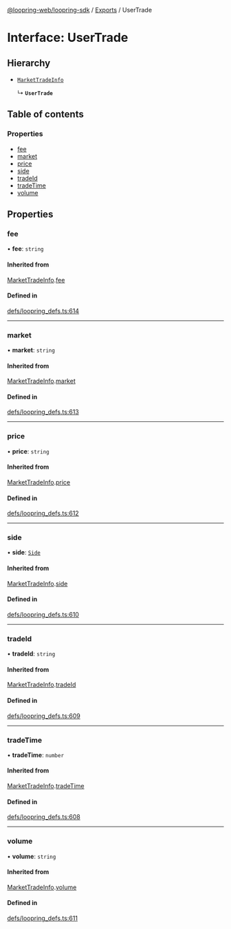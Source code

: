 [@loopring-web/loopring-sdk](../README.md) / [Exports](../modules.md) / UserTrade

# Interface: UserTrade

## Hierarchy

- [`MarketTradeInfo`](MarketTradeInfo.md)

  ↳ **`UserTrade`**

## Table of contents

### Properties

- [fee](UserTrade.md#fee)
- [market](UserTrade.md#market)
- [price](UserTrade.md#price)
- [side](UserTrade.md#side)
- [tradeId](UserTrade.md#tradeid)
- [tradeTime](UserTrade.md#tradetime)
- [volume](UserTrade.md#volume)

## Properties

### fee

• **fee**: `string`

#### Inherited from

[MarketTradeInfo](MarketTradeInfo.md).[fee](MarketTradeInfo.md#fee)

#### Defined in

[defs/loopring_defs.ts:614](https://github.com/Loopring/loopring_sdk/blob/ea87b1c/src/defs/loopring_defs.ts#L614)

___

### market

• **market**: `string`

#### Inherited from

[MarketTradeInfo](MarketTradeInfo.md).[market](MarketTradeInfo.md#market)

#### Defined in

[defs/loopring_defs.ts:613](https://github.com/Loopring/loopring_sdk/blob/ea87b1c/src/defs/loopring_defs.ts#L613)

___

### price

• **price**: `string`

#### Inherited from

[MarketTradeInfo](MarketTradeInfo.md).[price](MarketTradeInfo.md#price)

#### Defined in

[defs/loopring_defs.ts:612](https://github.com/Loopring/loopring_sdk/blob/ea87b1c/src/defs/loopring_defs.ts#L612)

___

### side

• **side**: [`Side`](../enums/Side.md)

#### Inherited from

[MarketTradeInfo](MarketTradeInfo.md).[side](MarketTradeInfo.md#side)

#### Defined in

[defs/loopring_defs.ts:610](https://github.com/Loopring/loopring_sdk/blob/ea87b1c/src/defs/loopring_defs.ts#L610)

___

### tradeId

• **tradeId**: `string`

#### Inherited from

[MarketTradeInfo](MarketTradeInfo.md).[tradeId](MarketTradeInfo.md#tradeid)

#### Defined in

[defs/loopring_defs.ts:609](https://github.com/Loopring/loopring_sdk/blob/ea87b1c/src/defs/loopring_defs.ts#L609)

___

### tradeTime

• **tradeTime**: `number`

#### Inherited from

[MarketTradeInfo](MarketTradeInfo.md).[tradeTime](MarketTradeInfo.md#tradetime)

#### Defined in

[defs/loopring_defs.ts:608](https://github.com/Loopring/loopring_sdk/blob/ea87b1c/src/defs/loopring_defs.ts#L608)

___

### volume

• **volume**: `string`

#### Inherited from

[MarketTradeInfo](MarketTradeInfo.md).[volume](MarketTradeInfo.md#volume)

#### Defined in

[defs/loopring_defs.ts:611](https://github.com/Loopring/loopring_sdk/blob/ea87b1c/src/defs/loopring_defs.ts#L611)

